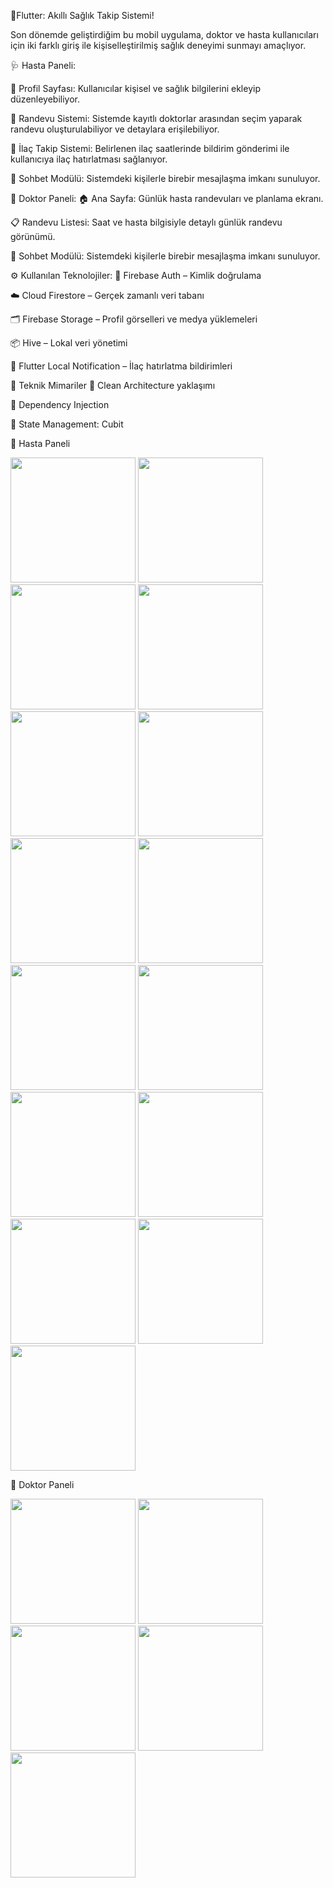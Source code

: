 🎯Flutter: Akıllı Sağlık Takip Sistemi!

Son dönemde geliştirdiğim bu mobil uygulama, doktor ve hasta kullanıcıları için iki farklı giriş ile kişiselleştirilmiş sağlık deneyimi sunmayı amaçlıyor.

🩺 Hasta Paneli:

👤 Profil Sayfası: Kullanıcılar kişisel ve sağlık bilgilerini ekleyip düzenleyebiliyor.

📅 Randevu Sistemi: Sistemde kayıtlı doktorlar arasından seçim yaparak randevu oluşturulabiliyor ve detaylara erişilebiliyor.

💊 İlaç Takip Sistemi: Belirlenen ilaç saatlerinde bildirim gönderimi ile kullanıcıya ilaç hatırlatması sağlanıyor.

💬 Sohbet Modülü: Sistemdeki kişilerle birebir mesajlaşma imkanı sunuluyor.

🩻 Doktor Paneli: 🏠 Ana Sayfa: Günlük hasta randevuları ve planlama ekranı.

📋 Randevu Listesi: Saat ve hasta bilgisiyle detaylı günlük randevu görünümü.

💬 Sohbet Modülü: Sistemdeki kişilerle birebir mesajlaşma imkanı sunuluyor.

⚙️ Kullanılan Teknolojiler: 🔐 Firebase Auth – Kimlik doğrulama

☁️ Cloud Firestore – Gerçek zamanlı veri tabanı

🗂️ Firebase Storage – Profil görselleri ve medya yüklemeleri

📦 Hive – Lokal veri yönetimi

🔔 Flutter Local Notification – İlaç hatırlatma bildirimleri

🔧 Teknik Mimariler 🧱 Clean Architecture yaklaşımı

🧪 Dependency Injection

🔄 State Management: Cubit

📱 Hasta Paneli

<p float="left">
  <img src="resource/login.jpg" width="200">
  <img src="resource/hasta_sign_up.jpg" width="200">
  <img src="resource/doctor_sign_up.jpg" width="200">
  <img src="resource/create_profile.jpg" width="200">
  <img src="resource/add_profile.jpg" width="200">
  <img src="resource/profile.jpg" width="200">
  <img src="resource/add_appointment.jpg" width="200">
  <img src="resource/create_appointment.jpg" width="200">
  <img src="resource/all_appointment.jpg" width="200">
  <img src="resource/appointment_detail.jpg" width="200">
  <img src="resource/appointment_section.jpg" width="200">
  <img src="resource/appointmetn_complete.jpg" width="200">
  <img src="resource/medicine.jpg" width="200">
  <img src="resource/medicine_view.jpg" width="200">
  <img src="resource/chat.jpg" width="200">
</p>

📱 Doktor Paneli

<p float="left">
  <img src="resource/doctor_view.jpg" width="200">
    <img src="resource/add_note.jpg" width="200">
    <img src="resource/all_note.jpg" width="200">
    <img src="resource/doctor_appointment.jpg" width="200">
    <img src="resource/hasta_detay.jpg" width="200">



</p>
